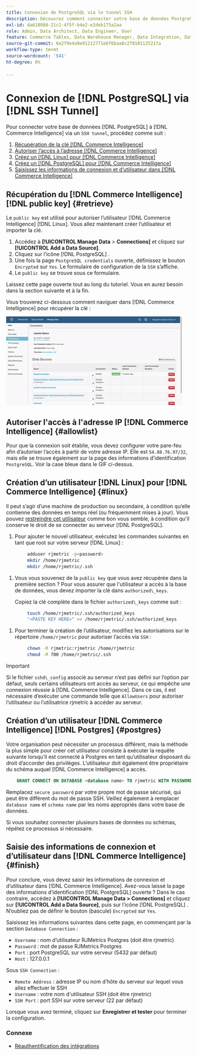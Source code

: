```yaml
---
title: Connexion de PostgreSQL via le tunnel SSH
description: Découvrez comment connecter votre base de données PostgreSQL à Commerce Intelligence via un tunnel SSH.
exl-id: da610988-21c1-4f5f-b4e2-e2deb175a2aa
role: Admin, Data Architect, Data Engineer, User
feature: Commerce Tables, Data Warehouse Manager, Data Integration, Data Import/Export, SQL Report Builder
source-git-commit: 6e2f9e4a9e91212771e6f6baa8c2f8101125217a
workflow-type: tm+mt
source-wordcount: '541'
ht-degree: 0%

---
```


# Connexion de [!DNL PostgreSQL] via [!DNL SSH Tunnel]

Pour connecter votre base de données [!DNL PostgreSQL] à [!DNL Commerce Intelligence] via un `SSH tunnel`, procédez comme suit :

1. [Récupération de la clé  [!DNL Commerce Intelligence] ](#retrieve)
1. [Autoriser l’accès à l’adresse  [!DNL Commerce Intelligence] ](#allowlist)
1. [Créez un  [!DNL Linux]  pour  [!DNL Commerce Intelligence]](#linux)
1. [Créez un  [!DNL PostgreSQL]  pour  [!DNL Commerce Intelligence]](#postgres)
1. [Saisissez les informations de connexion et d’utilisateur dans  [!DNL Commerce Intelligence]](#finish)

## Récupération du [!DNL Commerce Intelligence] [!DNL public key] {#retrieve}

Le `public key` est utilisé pour autoriser l’utilisateur [!DNL Commerce Intelligence] [!DNL Linux]. Vous allez maintenant créer l’utilisateur et importer la clé.

1. Accédez à **[!UICONTROL Manage Data** > **Connections]** et cliquez sur **[!UICONTROL Add a Data Source]**.
1. Cliquez sur l’icône [!DNL PostgreSQL] .
1. Une fois la page `PostgreSQL credentials` ouverte, définissez le bouton `Encrypted` sur `Yes`. Le formulaire de configuration de la `SSH` s’affiche.
1. Le `public key` se trouve sous ce formulaire.

Laissez cette page ouverte tout au long du tutoriel. Vous en aurez besoin dans la section suivante et à la fin.

Vous trouverez ci-dessous comment naviguer dans [!DNL Commerce Intelligence] pour récupérer la clé :

![récupération de la clé publique RJMetrics](../../../assets/get-mbi-public-key.gif)

## Autoriser l&#39;accès à l&#39;adresse IP [!DNL Commerce Intelligence] {#allowlist}

Pour que la connexion soit établie, vous devez configurer votre pare-feu afin d’autoriser l’accès à partir de votre adresse IP. Elle est `54.88.76.97/32`, mais elle se trouve également sur la page des informations d’identification `PostgreSQL`. Voir la case bleue dans le GIF ci-dessus.

## Création d’un utilisateur [!DNL Linux] pour [!DNL Commerce Intelligence] {#linux}

Il peut s’agir d’une machine de production ou secondaire, à condition qu’elle contienne des données en temps réel (ou fréquemment mises à jour). Vous pouvez [restreindre cet utilisateur](../../../administrator/account-management/restrict-db-access.md) comme bon vous semble, à condition qu&#39;il conserve le droit de se connecter au serveur [!DNL PostgreSQL].

1. Pour ajouter le nouvel utilisateur, exécutez les commandes suivantes en tant que root sur votre serveur [!DNL Linux] :

```bash
        adduser rjmetric -p<password>
        mkdir /home/rjmetric
        mkdir /home/rjmetric/.ssh
```

1. Vous vous souvenez de la `public key` que vous avez récupérée dans la première section ? Pour vous assurer que l&#39;utilisateur a accès à la base de données, vous devez importer la clé dans `authorized\_keys`.

   Copiez la clé complète dans le fichier `authorized\_keys` comme suit :

```bash
        touch /home/rjmetric/.ssh/authorized_keys
        "<PASTE KEY HERE>" >> /home/rjmetric/.ssh/authorized_keys
```

1. Pour terminer la création de l’utilisateur, modifiez les autorisations sur le répertoire `/home/rjmetric` pour autoriser l’accès via `SSH` :

```bash
        chown -R rjmetric:rjmetric /home/rjmetric
        chmod -R 700 /home/rjmetric/.ssh
```

>[!IMPORTANT]
>
>Si le fichier `sshd\_config` associé au serveur n’est pas défini sur l’option par défaut, seuls certains utilisateurs ont accès au serveur, ce qui empêche une connexion réussie à [!DNL Commerce Intelligence]. Dans ce cas, il est nécessaire d’exécuter une commande telle que `AllowUsers` pour autoriser l’utilisateur ou l’utilisatrice rjmetric à accéder au serveur.

## Création d’un utilisateur [!DNL Commerce Intelligence] [!DNL Postgres] {#postgres}

Votre organisation peut nécessiter un processus différent, mais la méthode la plus simple pour créer cet utilisateur consiste à exécuter la requête suivante lorsqu’il est connecté à Postgres en tant qu’utilisateur disposant du droit d’accorder des privilèges. L’utilisateur doit également être propriétaire du schéma auquel [!DNL Commerce Intelligence] a accès.

```sql
    GRANT CONNECT ON DATABASE <database name> TO rjmetric WITH PASSWORD <secure password>;GRANT USAGE ON SCHEMA <schema name> TO rjmetric;GRANT SELECT ON ALL TABLES IN SCHEMA <schema name> TO rjmetric;ALTER DEFAULT PRIVILEGES IN SCHEMA <schema name> GRANT SELECT ON TABLES TO rjmetric;
```

Remplacez `secure password` par votre propre mot de passe sécurisé, qui peut être différent du mot de passe SSH. Veillez également à remplacer `database name` et `schema name` par les noms appropriés dans votre base de données.

Si vous souhaitez connecter plusieurs bases de données ou schémas, répétez ce processus si nécessaire.

## Saisie des informations de connexion et d’utilisateur dans [!DNL Commerce Intelligence] {#finish}

Pour conclure, vous devez saisir les informations de connexion et d’utilisateur dans [!DNL Commerce Intelligence]. Avez-vous laissé la page des informations d’identification [!DNL PostgreSQL] ouverte ? Dans le cas contraire, accédez à **[!UICONTROL Manage Data > Connections]** et cliquez sur **[!UICONTROL Add a Data Source]**, puis sur l’icône [!DNL PostgreSQL] . N’oubliez pas de définir le bouton (bascule) `Encrypted` sur `Yes`.

Saisissez les informations suivantes dans cette page, en commençant par la section `Database Connection` :

* `Username` : nom d’utilisateur RJMetrics Postgres (doit être rjmetric)
* `Password` : mot de passe RJMetrics Postgres
* `Port` : port PostgreSQL sur votre serveur (5432 par défaut)
* `Host` : 127.0.0.1

Sous `SSH Connection` :

* `Remote Address` : adresse IP ou nom d’hôte du serveur sur lequel vous allez effectuer le SSH
* `Username` : votre nom d&#39;utilisateur SSH (doit être rjmetric)
* `SSH Port` : port SSH sur votre serveur (22 par défaut)

Lorsque vous avez terminé, cliquez sur **Enregistrer et tester** pour terminer la configuration.

### Connexe

* [Réauthentification des intégrations](https://experienceleague.adobe.com/docs/commerce-knowledge-base/kb/how-to/mbi-reauthenticating-integrations.html?lang=fr)
